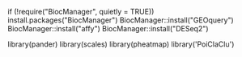 if (!require("BiocManager", quietly = TRUE))
    install.packages("BiocManager")
BiocManager::install("GEOquery")
BiocManager::install("affy")
BiocManager::install("DESeq2")

library(pander)
library(scales)
library(pheatmap)
library('PoiClaClu')
